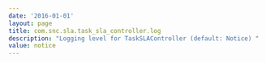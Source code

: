 ```yaml
---
date: '2016-01-01'
layout: page
title: com.snc.sla.task_sla_controller.log
description: "Logging level for TaskSLAController (default: Notice) "
value: notice 
---
```


